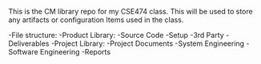 This is the CM library repo for my CSE474 class. This will be used to store any artifacts or configuration Items used in the class.

-File structure: 
 -Product Library:
  -Source Code
  -Setup
  -3rd Party
  -Deliverables
 -Project Library:
  -Project Documents
  -System Engineering
  -Software Engineering
  -Reports
